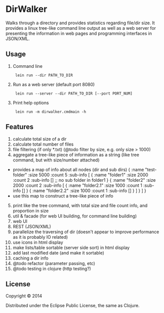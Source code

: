 # DirWalker

Walks through a directory and provides statistics regarding file/dir size. It provides a linux tree-like command line output as well as a web server for presenting the information in web pages and programming interfaces in JSON/XML.

## Usage
1. Command line

        lein run --dir PATH_TO_DIR
2. Run as a web server (default port 8080)

        lein run --server --dir PATH_TO_DIR [--port PORT_NUM]       
3. Print help options

        lein run -m dirwalker.cmdmain -h

## Features
1. calculate total size of a dir
2. calculate total number of files
3. file filtering (if only *.txt) (@todo filter by size, e.g. only size > 1000)
4. aggregate a tree-like piece of information as a string (like tree command, but with size/number attached)
 - provides a map of info about all nodes (dir and sub dirs)
   { :name "test-folder"
     :size 5000
     :count 5
     :sub-info [
       { :name "folder1"
         :size 2000
         :count 2
         :sub-info []     ;; no sub folder in folder1
       }
       { :name "folder2"
         :size 2000
         :count 2
         :sub-info [
           { :name "folder2.1" 
             :size 1000
             :count 1
             :sub-info []
           }
           { :name "folder2.2" 
             :size 1000
             :count 1
             :sub-info []
           }
         ]
       }
     ]
   }
 - use this map to construct a tree-like piece of info 
5. print like the tree command, with total size and file count info, and proportion in size
6. util & facade (for web UI building, for command line building)
6. web UI
7. REST (JSON/XML)
8. parallelize the traversing of dir (doesn't appear to improve performance as it is probably IO related) 
9. use icons in html display
10. make lists/table sortable (server side sort) in html display
11. add last modified date (and make it sortable)
12. caching a dir info
13. @todo refactor (parameter passing, etc) 
14. @todo testing in clojure (http testing?)

## License

Copyright © 2014

Distributed under the Eclipse Public License, the same as Clojure.
